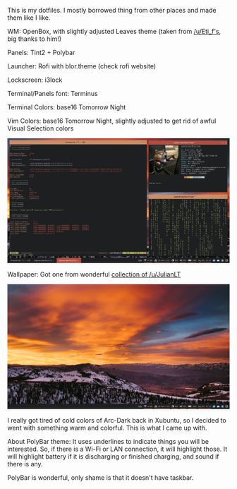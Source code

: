 This is my dotfiles.
I mostly borrowed thing from other places and made them like I like.

WM: OpenBox, with slightly adjusted Leaves theme (taken from [/u/Eti_f's](https://github.com/eti0/dots/tree/master/.themes/leaves/openbox-3), big thanks to him!)

Panels: Tint2 + Polybar

Launcher: Rofi with blor.theme (check rofi website)

Lockscreen: i3lock

Terminal/Panels font: Terminus

Terminal Colors: base16 Tomorrow Night

Vim Colors: base16 Tomorrow Night, slightly adjusted to get rid of awful Visual Selection colors

![screenshot](screenshot.png)

Wallpaper: Got one from wonderful [collection of /u/JulianLT](http://imgur.com/gallery/jrGCk) 

![clean](screenshot_clean.png)

I really got tired of cold colors of Arc-Dark back in Xubuntu, so I decided to went with something warm and colorful. This is what I came up with.

About PolyBar theme:
It uses underlines to indicate things you will be interested. So, if there is a Wi-Fi or LAN connection, it will highlight those. It will highlight battery if it is discharging or finished charging, and sound if there is any.

PolyBar is wonderful, only shame is that it doesn't have taskbar.
